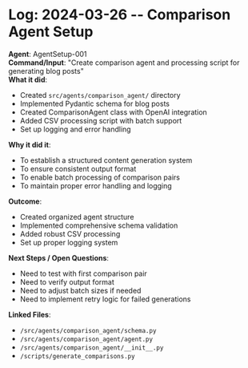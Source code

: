 # Log: 2024-03-26 -- Comparison Agent Setup

**Agent**: AgentSetup-001  
**Command/Input**: "Create comparison agent and processing script for generating blog posts"  
**What it did**:  
- Created `src/agents/comparison_agent/` directory
- Implemented Pydantic schema for blog posts
- Created ComparisonAgent class with OpenAI integration
- Added CSV processing script with batch support
- Set up logging and error handling

**Why it did it**:  
- To establish a structured content generation system
- To ensure consistent output format
- To enable batch processing of comparison pairs
- To maintain proper error handling and logging

**Outcome**:  
- Created organized agent structure
- Implemented comprehensive schema validation
- Added robust CSV processing
- Set up proper logging system

**Next Steps / Open Questions**:  
- Need to test with first comparison pair
- Need to verify output format
- Need to adjust batch sizes if needed
- Need to implement retry logic for failed generations

**Linked Files**:  
- `/src/agents/comparison_agent/schema.py`
- `/src/agents/comparison_agent/agent.py`
- `/src/agents/comparison_agent/__init__.py`
- `/scripts/generate_comparisons.py` 